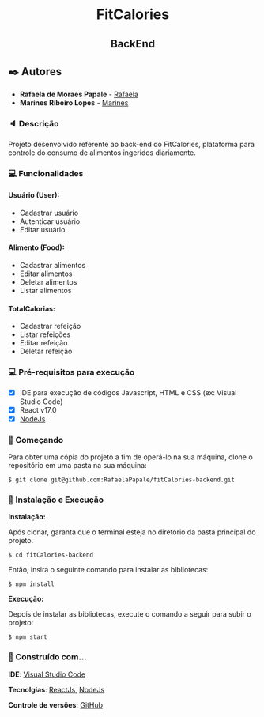 <h1 align="center">FitCalories</h1>
<h2 align="center">BackEnd</h2>


## ✒️ Autores

* **Rafaela de Moraes Papale** - [Rafaela](https://github.com/RafaelaPapale)
* **Marines Ribeiro Lopes** - [Marines](https://github.com/Marines10)

### :speaker: Descrição
  Projeto desenvolvido referente ao back-end do FitCalories, plataforma para controle do consumo de alimentos ingeridos diariamente.
</p>

### 💻 Funcionalidades
#### Usuário (User):
- Cadastrar usuário
- Autenticar usuário
- Editar usuário

#### Alimento (Food):
- Cadastrar alimentos
- Editar alimentos
- Deletar alimentos
- Listar alimentos

#### TotalCalorias:
- Cadastrar refeição
- Listar refeições
- Editar refeição
- Deletar refeição

### :computer: Pré-requisitos para execução
- [x] IDE para execução de códigos Javascript, HTML e CSS (ex: Visual Studio Code)
- [x] React v17.0
- [x] [NodeJs](https://nodejs.org/en/)
### :rocket: Começando
<p>Para obter uma cópia do projeto a fim de operá-lo na sua máquina, clone o repositório em uma pasta na sua máquina:</p>

```
$ git clone git@github.com:RafaelaPapale/fitCalories-backend.git
```
### :wrench: Instalação e Execução

**Instalação:**
<p>Após clonar, garanta que o terminal esteja no diretório da pasta principal do projeto.</p>

```
$ cd fitCalories-backend
```

<p>Então, insira o seguinte comando para instalar as bibliotecas:</p>

```
$ npm install
```

**Execução:**
<p>Depois de instalar as bibliotecas, execute o comando a seguir para subir o projeto:</p>

```
$ npm start
```
### :hammer: Construído com...

**IDE**: [Visual Studio Code](https://code.visualstudio.com/)

**Tecnolgias**: [ReactJs](https://pt-br.reactjs.org/), [NodeJs](https://nodejs.org/en/)

**Controle de versões**: [GitHub](https://github.com/)